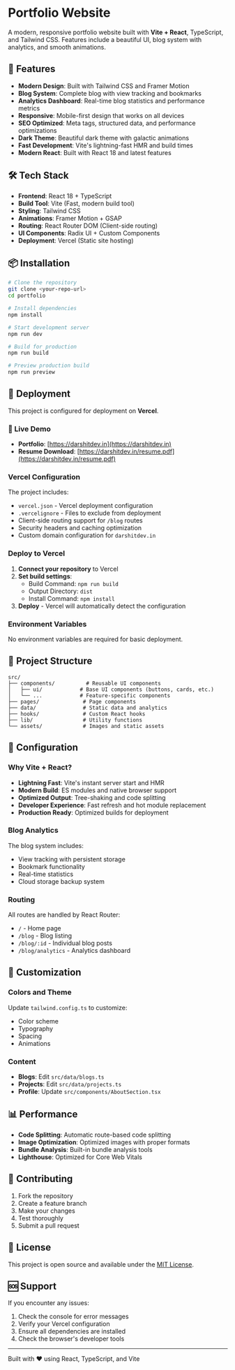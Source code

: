 # Portfolio Website

A modern, responsive portfolio website built with **Vite + React**, TypeScript, and Tailwind CSS. Features include a beautiful UI, blog system with analytics, and smooth animations.

## 🚀 Features

- **Modern Design**: Built with Tailwind CSS and Framer Motion
- **Blog System**: Complete blog with view tracking and bookmarks
- **Analytics Dashboard**: Real-time blog statistics and performance metrics
- **Responsive**: Mobile-first design that works on all devices
- **SEO Optimized**: Meta tags, structured data, and performance optimizations
- **Dark Theme**: Beautiful dark theme with galactic animations
- **Fast Development**: Vite's lightning-fast HMR and build times
- **Modern React**: Built with React 18 and latest features

## 🛠️ Tech Stack

- **Frontend**: React 18 + TypeScript
- **Build Tool**: Vite (Fast, modern build tool)
- **Styling**: Tailwind CSS
- **Animations**: Framer Motion + GSAP
- **Routing**: React Router DOM (Client-side routing)
- **UI Components**: Radix UI + Custom Components
- **Deployment**: Vercel (Static site hosting)

## 📦 Installation

```bash
# Clone the repository
git clone <your-repo-url>
cd portfolio

# Install dependencies
npm install

# Start development server
npm run dev

# Build for production
npm run build

# Preview production build
npm run preview
```

## 🚀 Deployment

This project is configured for deployment on **Vercel**.

### 🎯 Live Demo
- **Portfolio**: [https://darshitdev.in](https://darshitdev.in)
- **Resume Download**: [https://darshitdev.in/resume.pdf](https://darshitdev.in/resume.pdf)

### Vercel Configuration

The project includes:
- `vercel.json` - Vercel deployment configuration
- `.vercelignore` - Files to exclude from deployment
- Client-side routing support for `/blog` routes
- Security headers and caching optimization
- Custom domain configuration for `darshitdev.in`

### Deploy to Vercel

1. **Connect your repository** to Vercel
2. **Set build settings**:
   - Build Command: `npm run build`
   - Output Directory: `dist`
   - Install Command: `npm install`
3. **Deploy** - Vercel will automatically detect the configuration

### Environment Variables

No environment variables are required for basic deployment.

## 📁 Project Structure

```
src/
├── components/          # Reusable UI components
│   ├── ui/            # Base UI components (buttons, cards, etc.)
│   └── ...            # Feature-specific components
├── pages/              # Page components
├── data/               # Static data and analytics
├── hooks/              # Custom React hooks
├── lib/                # Utility functions
└── assets/             # Images and static assets
```

## 🔧 Configuration

### Why Vite + React?

- **Lightning Fast**: Vite's instant server start and HMR
- **Modern Build**: ES modules and native browser support
- **Optimized Output**: Tree-shaking and code splitting
- **Developer Experience**: Fast refresh and hot module replacement
- **Production Ready**: Optimized builds for deployment

### Blog Analytics

The blog system includes:
- View tracking with persistent storage
- Bookmark functionality
- Real-time statistics
- Cloud storage backup system

### Routing

All routes are handled by React Router:
- `/` - Home page
- `/blog` - Blog listing
- `/blog/:id` - Individual blog posts
- `/blog/analytics` - Analytics dashboard

## 🎨 Customization

### Colors and Theme

Update `tailwind.config.ts` to customize:
- Color scheme
- Typography
- Spacing
- Animations

### Content

- **Blogs**: Edit `src/data/blogs.ts`
- **Projects**: Edit `src/data/projects.ts`
- **Profile**: Update `src/components/AboutSection.tsx`

## 📊 Performance

- **Code Splitting**: Automatic route-based code splitting
- **Image Optimization**: Optimized images with proper formats
- **Bundle Analysis**: Built-in bundle analysis tools
- **Lighthouse**: Optimized for Core Web Vitals

## 🤝 Contributing

1. Fork the repository
2. Create a feature branch
3. Make your changes
4. Test thoroughly
5. Submit a pull request

## 📄 License

This project is open source and available under the [MIT License](LICENSE).

## 🆘 Support

If you encounter any issues:
1. Check the console for error messages
2. Verify your Vercel configuration
3. Ensure all dependencies are installed
4. Check the browser's developer tools

---

Built with ❤️ using React, TypeScript, and Vite
